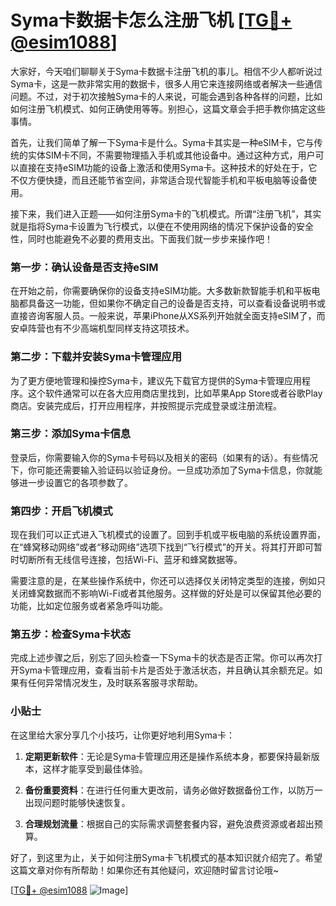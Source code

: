 # Syma卡数据卡怎么注册飞机 [[TG💪+ @esim1088](https://t.me/s/esim1088)]

大家好，今天咱们聊聊关于Syma卡数据卡注册飞机的事儿。相信不少人都听说过Syma卡，这是一款非常实用的数据卡，很多人用它来连接网络或者解决一些通信问题。不过，对于初次接触Syma卡的人来说，可能会遇到各种各样的问题，比如如何注册飞机模式、如何正确使用等等。别担心，这篇文章会手把手教你搞定这些事情。

首先，让我们简单了解一下Syma卡是什么。Syma卡其实是一种eSIM卡，它与传统的实体SIM卡不同，不需要物理插入手机或其他设备中。通过这种方式，用户可以直接在支持eSIM功能的设备上激活和使用Syma卡。这种技术的好处在于，它不仅方便快捷，而且还能节省空间，非常适合现代智能手机和平板电脑等设备使用。

接下来，我们进入正题——如何注册Syma卡的飞机模式。所谓“注册飞机”，其实就是指将Syma卡设置为飞行模式，以便在不使用网络的情况下保护设备的安全性，同时也能避免不必要的费用支出。下面我们就一步步来操作吧！

### 第一步：确认设备是否支持eSIM

在开始之前，你需要确保你的设备支持eSIM功能。大多数新款智能手机和平板电脑都具备这一功能，但如果你不确定自己的设备是否支持，可以查看设备说明书或直接咨询客服人员。一般来说，苹果iPhone从XS系列开始就全面支持eSIM了，而安卓阵营也有不少高端机型同样支持这项技术。

### 第二步：下载并安装Syma卡管理应用

为了更方便地管理和操控Syma卡，建议先下载官方提供的Syma卡管理应用程序。这个软件通常可以在各大应用商店里找到，比如苹果App Store或者谷歌Play商店。安装完成后，打开应用程序，并按照提示完成登录或注册流程。

### 第三步：添加Syma卡信息

登录后，你需要输入你的Syma卡号码以及相关的密码（如果有的话）。有些情况下，你可能还需要输入验证码以验证身份。一旦成功添加了Syma卡信息，你就能够进一步设置它的各项参数了。

### 第四步：开启飞机模式

现在我们可以正式进入飞机模式的设置了。回到手机或平板电脑的系统设置界面，在“蜂窝移动网络”或者“移动网络”选项下找到“飞行模式”的开关。将其打开即可暂时切断所有无线信号连接，包括Wi-Fi、蓝牙和蜂窝数据等。

需要注意的是，在某些操作系统中，你还可以选择仅关闭特定类型的连接，例如只关闭蜂窝数据而不影响Wi-Fi或者其他服务。这样做的好处是可以保留其他必要的功能，比如定位服务或者紧急呼叫功能。

### 第五步：检查Syma卡状态

完成上述步骤之后，别忘了回头检查一下Syma卡的状态是否正常。你可以再次打开Syma卡管理应用，查看当前卡片是否处于激活状态，并且确认其余额充足。如果有任何异常情况发生，及时联系客服寻求帮助。

### 小贴士

在这里给大家分享几个小技巧，让你更好地利用Syma卡：

1. **定期更新软件**：无论是Syma卡管理应用还是操作系统本身，都要保持最新版本，这样才能享受到最佳体验。
   
2. **备份重要资料**：在进行任何重大更改前，请务必做好数据备份工作，以防万一出现问题时能够快速恢复。

3. **合理规划流量**：根据自己的实际需求调整套餐内容，避免浪费资源或者超出预算。

好了，到这里为止，关于如何注册Syma卡飞机模式的基本知识就介绍完了。希望这篇文章对你有所帮助！如果你还有其他疑问，欢迎随时留言讨论哦~

[[TG💪+ @esim1088](https://t.me/s/esim1088) ![Image](https://i.postimg.cc/4NQfJmqS/Snipaste-2025-05-13-00-14-12.png)]